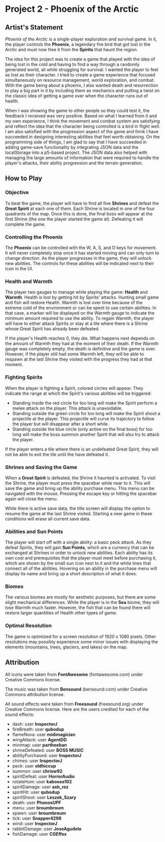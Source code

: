 # Project 2 - Phoenix of the Arctic

## Artist's Statement

_Phoenix of the Arctic_ is a single-player exploration and survival game. In it, the player controls the **Phoenix**, a legendary fire bird that got lost in the Arctic and must now free it from the **Spirits** that haunt the region.

The idea for this project was to create a game that played with the idea of being lost in the cold and having to find a way through a randomly generated world, all while struggling for survival. I wanted the player to feel as lost as their character. I tried to create a game experience that focused simultaneously on resource management, world exploration, and combat. With the game being about a phoenix, I also wanted death and resurrection to play a big part in it by including them as mechanics and putting a twist on the classic idea of getting a game over when the character runs out of health.

When I was showing the game to other people so they could test it, the feedback I received was very positive. Based on what I learned from it and my own experience, I think the movement and combat system are satisfying and reflect the idea that the character being controlled is a bird in flight well. I am also satisfied with the progression aspect of the game and think I have succeeded in designing interesting abilities that feel worth obtaining. On the programming side of things, I am glad to say that I have succeeded in adding game-save functionality by integrating JSON data and the localStorage into a p5-based project. The JSON data also helped with managing the large amounts of information that were required to handle the player's attacks, their ability progression and the terrain generation.

## How to Play

### Objective

To beat the game, the player will have to find all five **Shrines** and defeat the **Great Spirit** at each one of them. Each Shrine is located in one of the four quadrants of the map. Once this is done, the final boss will appear at the first Shrine (the one the player started the game at). Defeating it will complete the game.

### Controlling the Phoenix

The **Phoenix** can be controlled with the W, A, S, and D keys for movement. It will never completely stop once it has started moving and can only turn to change direction. As the player progresses in the game, they will unlock new abilities. The controls for these abilities will be indicated next to their icon in the UI.

### Health and Warmth

The player two gauges to manage while playing the game: **Health** and **Warmth**. Health is lost by getting hit by Spirits' attacks. Hunting small game and fish will restore Health. Warmth is lost over time because of the extreme cold of the environment or can be spent to use certain abilities. In that case, a marker will be displayed on the Warmth gauge to indicate the minimum amount required to use the ability. To regain Warmth, the player will have to either attack Spirits or stay at a tile where there is a Shrine whose Great Spirit has already been defeated.

If the player's Health reaches 0, they die. What happens next depends on the amount of Warmth they had at the moment of their death. If the Warmth gauge was completely empty, the death is definitive and the game is over. However, if the player still had some Warmth left, they will be able to respawn at the last Shrine they visited with the progress they had at that moment.

### Fighting Spirits

When the player is fighting a Spirit, colored circles will appear. They indicate the range at which the Spirit's various abilities will be triggered:

- Standing inside the red circle for too long will make the Spirit perform a melee attack on the player. This attack is unavoidable.
- Standing outside the green circle for too long will make the Spirit shoot a projectile at the player. This projectile will curve its trajectory to follow the player but will disappear after a short while.
- Standing outside the blue circle (only active on the final boss) for too long will make the boss summon another Spirit that will also try to attack the player.

If the player enters a tile where there is an undefeated Great Spirit, they will not be able to exit the tile until the have defeated it.

### Shrines and Saving the Game

When a **Great Spirit** is defeated, the Shrine it haunted is activated. To visit the Shrine, the player must press the spacebar while near to it. This will save the game and bring up the ability purchase menu. This menu can be navigated with the mouse. Pressing the escape key or hitting the spacebar again will close the menu.

While there is active save data, the title screen will display the option to resume the game at the last Shrine visited. Starting a new game in these conditions will erase all current save data.

### Abilities and Sun Points

The player will start off with a single ability: a basic peck attack. As they defeat Spirits, they will gain **Sun Points**, which are a currency that can be exchanged at Shrines in order to unlock new abilities. Each ability has its own cost and prerequisites that the player must meet before purchasing it, which are shown by the small sun icon next to it and the white lines that connect all of the abilities. Hovering on an ability in the purchase menu will display its name and bring up a short description of what it does.

### Biomes

The various biomes are mostly for aesthetic purposes, but there are some slight mechanical differences. While the player is in the **Sea** biome, they will lose Warmth much faster. However, the fish that can be found there will restore larger quantities of Health other types of game.

### Optimal Resolution

The game is optimized for a screen resolution of 1920 x 1080 pixels. Other resolutions may possibly experience some minor issues with displaying the elements (mountains, trees, glaciers, and lakes) on the map.

## Attribution

All icons were taken from **FontAwesome** (fontawesome.com) under Creative Commons license.

The music was taken from **Bensound** (bensound.com) under Creative Commons attribution license.

All sound effects were taken from **Freesound** (freesound.org) under Creative Commons license. Here are the users credited for each of the sound effects:

- dash: user **InspectorJ**
- fireBreath: user **qubodup**
- flameNova: user **midimagician**
- wingAttack: user **AgentDD**
- minimap: user **partheeban**
- shrineDefeated: user **BOSS MUSIC**
- abilityPurchased: user **InspectorJ**
- chimes: user **InspectorJ**
- peck: user **oldhiccup**
- summon: user **chrisw92**
- spiritDefeat: user **HorrorAudio**
- rotateHum: user **kaboose102**
- spiritDamage: user **ash_rez**
- spiritHit: user **qubodup**
- spiritShoot: user **Leszek_Szary**
- death: user **PhonosUPF**
- menu: user **broumbroum**
- spawn: user **broumbroum**
- tick: user **Snapper4298**
- wind: user **InspectorJ**
- rabbitDamage: user **JoseAgudelo**
- fishDamage: user **CGEffex**
